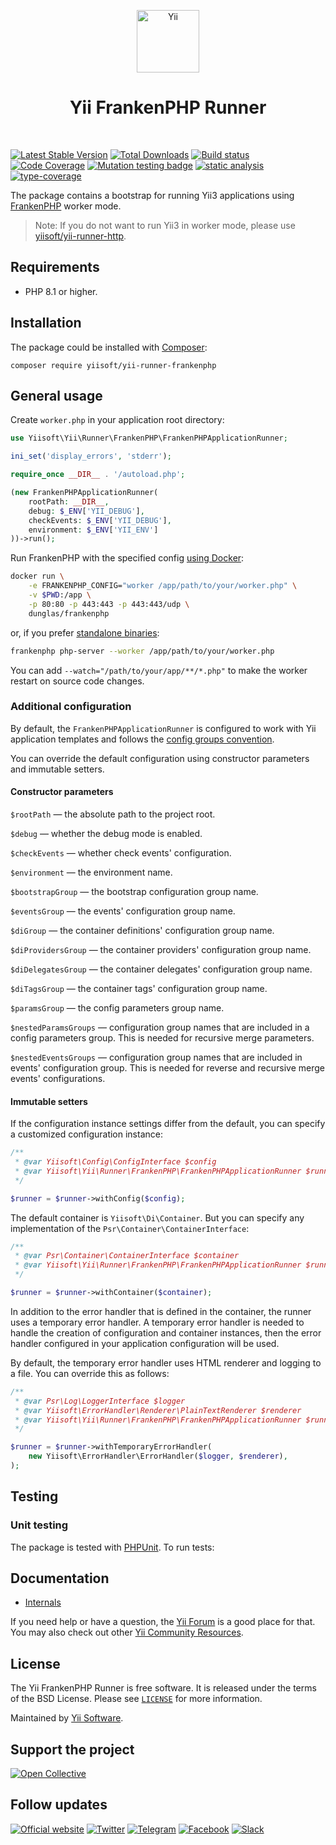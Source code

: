 <p align="center">
    <a href="https://github.com/yiisoft" target="_blank">
        <img src="https://yiisoft.github.io/docs/images/yii_logo.svg" height="100px" alt="Yii">
    </a>
    <h1 align="center">Yii FrankenPHP Runner</h1>
    <br>
</p>

[![Latest Stable Version](https://poser.pugx.org/yiisoft/yii-runner-frankenphp/v)](https://packagist.org/packages/yiisoft/yii-runner-frankenphp)
[![Total Downloads](https://poser.pugx.org/yiisoft/yii-runner-frankenphp/downloads)](https://packagist.org/packages/yiisoft/yii-runner-frankenphp)
[![Build status](https://github.com/yiisoft/yii-runner-frankenphp/actions/workflows/build.yml/badge.svg)](https://github.com/yiisoft/yii-runner-frankenphp/actions/workflows/build.yml)
[![Code Coverage](https://codecov.io/gh/yiisoft/yii-runner-frankenphp/branch/master/graph/badge.svg)](https://codecov.io/gh/yiisoft/yii-runner-frankenphp)
[![Mutation testing badge](https://img.shields.io/endpoint?style=flat&url=https%3A%2F%2Fbadge-api.stryker-mutator.io%2Fgithub.com%2Fyiisoft%2Fyii-runner-frankenphp%2Fmaster)](https://dashboard.stryker-mutator.io/reports/github.com/yiisoft/yii-runner-frankenphp/master)
[![static analysis](https://github.com/yiisoft/yii-runner-frankenphp/workflows/static%20analysis/badge.svg)](https://github.com/yiisoft/yii-runner-frankenphp/actions?query=workflow%3A%22static+analysis%22)
[![type-coverage](https://shepherd.dev/github/yiisoft/yii-runner-frankenphp/coverage.svg)](https://shepherd.dev/github/yiisoft/yii-runner-frankenphp)

The package contains a bootstrap for running Yii3 applications using [FrankenPHP](https://frankenphp.dev/) worker mode.

> Note: If you do not want to run Yii3 in worker mode, please use [yiisoft/yii-runner-http](https://github.com/yiisoft/yii-runner-http).

## Requirements

- PHP 8.1 or higher.

## Installation

The package could be installed with [Composer](https://getcomposer.org):

```shell
composer require yiisoft/yii-runner-frankenphp
```

## General usage

Create `worker.php` in your application root directory:

```php
use Yiisoft\Yii\Runner\FrankenPHP\FrankenPHPApplicationRunner;

ini_set('display_errors', 'stderr');

require_once __DIR__ . '/autoload.php';

(new FrankenPHPApplicationRunner(
    rootPath: __DIR__, 
    debug: $_ENV['YII_DEBUG'], 
    checkEvents: $_ENV['YII_DEBUG'], 
    environment: $_ENV['YII_ENV']
))->run();
```


Run FrankenPHP with the specified config [using Docker](https://frankenphp.dev/docs/docker/):

```sh
docker run \
    -e FRANKENPHP_CONFIG="worker /app/path/to/your/worker.php" \
    -v $PWD:/app \
    -p 80:80 -p 443:443 -p 443:443/udp \
    dunglas/frankenphp
```

or, if you prefer [standalone binaries](https://frankenphp.dev/docs/embed/):

```sh
frankenphp php-server --worker /app/path/to/your/worker.php
```

You can add `--watch="/path/to/your/app/**/*.php"` to make the worker restart on source code changes.

### Additional configuration

By default, the `FrankenPHPApplicationRunner` is configured to work with Yii application templates and follows the
[config groups convention](https://github.com/yiisoft/docs/blob/master/022-config-groups.md).

You can override the default configuration using constructor parameters and immutable setters.

#### Constructor parameters

`$rootPath` — the absolute path to the project root.

`$debug` — whether the debug mode is enabled.

`$checkEvents` — whether check events' configuration.

`$environment` — the environment name.

`$bootstrapGroup` — the bootstrap configuration group name.

`$eventsGroup` — the events' configuration group name.

`$diGroup` — the container definitions' configuration group name.

`$diProvidersGroup` — the container providers' configuration group name.

`$diDelegatesGroup` — the container delegates' configuration group name.

`$diTagsGroup` — the container tags' configuration group name.

`$paramsGroup` — the config parameters group name.

`$nestedParamsGroups` — configuration group names that are included in a config parameters group. This is needed for
recursive merge parameters.

`$nestedEventsGroups` — configuration group names that are included in events' configuration group. This is needed for
reverse and recursive merge events' configurations.

#### Immutable setters

If the configuration instance settings differ from the default, you can specify a customized configuration instance:

```php
/**
 * @var Yiisoft\Config\ConfigInterface $config
 * @var Yiisoft\Yii\Runner\FrankenPHP\FrankenPHPApplicationRunner $runner
 */

$runner = $runner->withConfig($config);
```

The default container is `Yiisoft\Di\Container`. But you can specify any implementation
of the `Psr\Container\ContainerInterface`:

```php
/**
 * @var Psr\Container\ContainerInterface $container
 * @var Yiisoft\Yii\Runner\FrankenPHP\FrankenPHPApplicationRunner $runner
 */

$runner = $runner->withContainer($container);
```

In addition to the error handler that is defined in the container, the runner uses a temporary error handler.
A temporary error handler is needed to handle the creation of configuration and container instances,
then the error handler configured in your application configuration will be used.

By default, the temporary error handler uses HTML renderer and logging to a file. You can override this as follows:

```php
/**
 * @var Psr\Log\LoggerInterface $logger
 * @var Yiisoft\ErrorHandler\Renderer\PlainTextRenderer $renderer
 * @var Yiisoft\Yii\Runner\FrankenPHP\FrankenPHPApplicationRunner $runner
 */

$runner = $runner->withTemporaryErrorHandler(
    new Yiisoft\ErrorHandler\ErrorHandler($logger, $renderer),
);
```

## Testing

### Unit testing

The package is tested with [PHPUnit](https://phpunit.de/). To run tests:
## Documentation

- [Internals](docs/internals.md)

If you need help or have a question, the [Yii Forum](https://forum.yiiframework.com/c/yii-3-0/63) is a good place for
that. You may also check out other [Yii Community Resources](https://www.yiiframework.com/community).

## License

The Yii FrankenPHP Runner is free software. It is released under the terms of the BSD License.
Please see [`LICENSE`](./LICENSE.md) for more information.

Maintained by [Yii Software](https://www.yiiframework.com/).

## Support the project

[![Open Collective](https://img.shields.io/badge/Open%20Collective-sponsor-7eadf1?logo=open%20collective&logoColor=7eadf1&labelColor=555555)](https://opencollective.com/yiisoft)

## Follow updates

[![Official website](https://img.shields.io/badge/Powered_by-Yii_Framework-green.svg?style=flat)](https://www.yiiframework.com/)
[![Twitter](https://img.shields.io/badge/twitter-follow-1DA1F2?logo=twitter&logoColor=1DA1F2&labelColor=555555?style=flat)](https://twitter.com/yiiframework)
[![Telegram](https://img.shields.io/badge/telegram-join-1DA1F2?style=flat&logo=telegram)](https://t.me/yii3en)
[![Facebook](https://img.shields.io/badge/facebook-join-1DA1F2?style=flat&logo=facebook&logoColor=ffffff)](https://www.facebook.com/groups/yiitalk)
[![Slack](https://img.shields.io/badge/slack-join-1DA1F2?style=flat&logo=slack)](https://yiiframework.com/go/slack)
